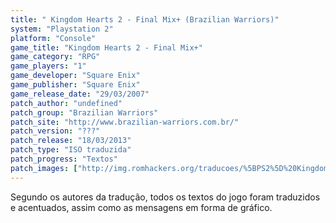 ```yaml
---
title: " Kingdom Hearts 2 - Final Mix+ (Brazilian Warriors)"
system: "Playstation 2"
platform: "Console"
game_title: "Kingdom Hearts 2 - Final Mix+"
game_category: "RPG"
game_players: "1"
game_developer: "Square Enix"
game_publisher: "Square Enix"
game_release_date: "29/03/2007"
patch_author: "undefined"
patch_group: "Brazilian Warriors"
patch_site: "http://www.brazilian-warriors.com.br/"
patch_version: "???"
patch_release: "18/03/2013"
patch_type: "ISO traduzida"
patch_progress: "Textos"
patch_images: ["http://img.romhackers.org/traducoes/%5BPS2%5D%20Kingdom%20Hearts%202%20Final%20Mix+%20-%20Brazilian%20Warriors%20-%201.jpg","http://img.romhackers.org/traducoes/%5BPS2%5D%20Kingdom%20Hearts%202%20Final%20Mix+%20-%20Brazilian%20Warriors%20-%202.jpg","http://img.romhackers.org/traducoes/%5BPS2%5D%20Kingdom%20Hearts%202%20Final%20Mix+%20-%20Brazilian%20Warriors%20-%203.jpg"]
---
```

Segundo os autores da tradução, todos os textos do jogo foram traduzidos e acentuados, assim como as mensagens em forma de gráfico.